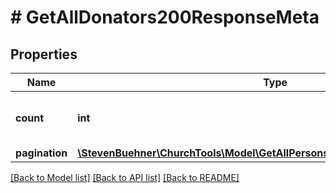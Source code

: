 # # GetAllDonators200ResponseMeta

## Properties

Name | Type | Description | Notes
------------ | ------------- | ------------- | -------------
**count** | **int** | Count of donators on this current page. | [optional]
**pagination** | [**\StevenBuehner\ChurchTools\Model\GetAllPersons200ResponseMetaPagination**](GetAllPersons200ResponseMetaPagination.md) |  | [optional]

[[Back to Model list]](../../README.md#models) [[Back to API list]](../../README.md#endpoints) [[Back to README]](../../README.md)
